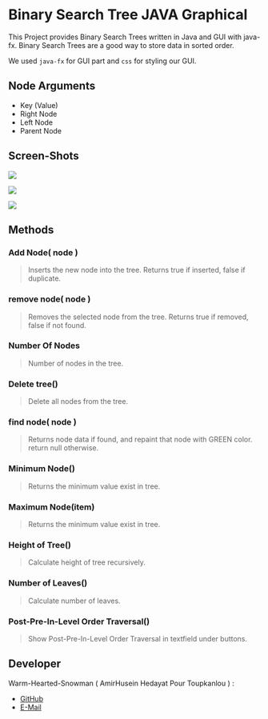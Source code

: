 # Binary Search Tree JAVA Graphical

This Project provides Binary Search Trees written in Java and GUI with java-fx.
Binary Search Trees are a good way to store data in sorted order.

We used `java-fx` for GUI part and `css` for styling our GUI.

## Node Arguments

* Key (Value)
* Right Node
* Left Node
* Parent Node

## Screen-Shots
![](https://i.imgur.com/bZHpMS8.gif)

![](https://i.imgur.com/7lLm4Uc.gif)

![](https://i.imgur.com/ApI2GN1.gif)

## Methods
### Add Node( node )
> Inserts the new node into the tree. Returns true if inserted, false if duplicate.
### remove node( node )
> Removes the selected node from the tree. Returns true if removed, false if not found.
### Number Of Nodes
> Number of nodes in the tree.
### Delete tree()
> Delete all nodes from the tree.
### find node( node )
> Returns node data if found, and repaint that node with GREEN color. return null otherwise.
### Minimum Node()
> Returns the minimum value exist in tree.
### Maximum Node(item)
> Returns the minimum value exist in tree.
### Height of Tree()
> Calculate height of tree recursively.
### Number of Leaves()
> Calculate number of leaves.
### Post-Pre-In-Level Order Traversal()
> Show Post-Pre-In-Level Order Traversal in textfield under buttons.

## Developer

Warm-Hearted-Snowman ( AmirHusein Hedayat Pour Toupkanlou ) :
  * [GitHub](https://github.com/Warm-Hearted-Snowman)
  * [E-Mail](mailto:amirhtpt.a@gmail.com)

